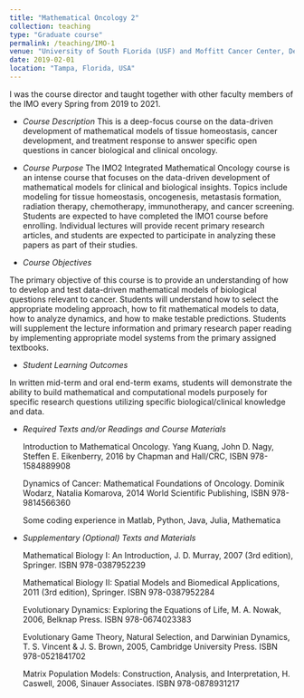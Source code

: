 ```yaml
---
title: "Mathematical Oncology 2"
collection: teaching
type: "Graduate course"
permalink: /teaching/IMO-1
venue: "University of South FLorida (USF) and Moffitt Cancer Center, Department of Integrated Mathemtical Oncology (IMO)"
date: 2019-02-01
location: "Tampa, Florida, USA"
---
```


I was the course director and taught together with other faculty members of the IMO every Spring from 2019 to 2021. 

- *Course Description*
This is a deep-focus course on the data-driven development of mathematical models of tissue homeostasis, cancer development, and treatment response to answer specific open questions in cancer biological and clinical oncology.

- *Course Purpose*
The IMO2 Integrated Mathematical Oncology course is an intense course that focuses on the data-driven development of mathematical models for clinical and biological insights. Topics include modeling for tissue homeostasis, oncogenesis, metastasis formation, radiation therapy, chemotherapy, immunotherapy, and cancer screening. Students are expected to have completed the IMO1 course before enrolling. Individual lectures will provide recent primary research articles, and students are expected to participate in analyzing these papers as part of their studies. 

- *Course Objectives*
  
The primary objective of this course is to provide an understanding of how to develop and test data-driven mathematical models of biological questions relevant to cancer. Students will understand how to select the appropriate modeling approach, how to fit mathematical models to data, how to analyze dynamics, and how to make testable predictions. Students will supplement the lecture information and primary research paper reading by implementing appropriate model systems from the primary assigned textbooks.

- *Student Learning Outcomes*
  
In written mid-term and oral end-term exams, students will demonstrate the ability to build mathematical and computational models purposely for specific research questions utilizing specific biological/clinical knowledge and data.

- *Required Texts and/or Readings and Course Materials*

	Introduction to Mathematical Oncology.  Yang Kuang, John D. Nagy, Steffen E. Eikenberry, 2016 by Chapman and Hall/CRC, ISBN 978-1584889908
	
	Dynamics of Cancer: Mathematical Foundations of Oncology.  Dominik Wodarz, Natalia Komarova, 2014 World Scientific Publishing, ISBN 978-9814566360
	
	Some coding experience in Matlab, Python, Java, Julia, Mathematica


- *Supplementary (Optional) Texts and Materials*
	
	Mathematical Biology I: An Introduction, J. D. Murray, 2007 (3rd edition), Springer. ISBN 978-0387952239 

	Mathematical Biology II: Spatial Models and Biomedical Applications, 2011 (3rd edition), Springer. ISBN 978-0387952284

	Evolutionary Dynamics: Exploring the Equations of Life, M. A. Nowak, 2006, Belknap Press. ISBN 978-0674023383
	
	Evolutionary Game Theory, Natural Selection, and Darwinian Dynamics, T. S. Vincent & J. S. Brown, 2005, Cambridge University Press. ISBN 978-0521841702
	
	Matrix Population Models: Construction, Analysis, and Interpretation, H. Caswell, 2006, Sinauer Associates. ISBN 978-0878931217
